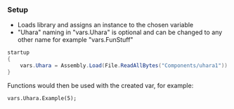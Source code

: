 ### Setup
- Loads library and assigns an instance to the chosen variable
- "Uhara" naming in "vars.Uhara" is optional and can be changed to any other name for example "vars.FunStuff"
```c#
startup
{
    vars.Uhara = Assembly.Load(File.ReadAllBytes("Components/uhara1")).CreateInstance("Main");
}
```
Functions would then be used with the created var, for example:
```
vars.Uhara.Example(5);
```
